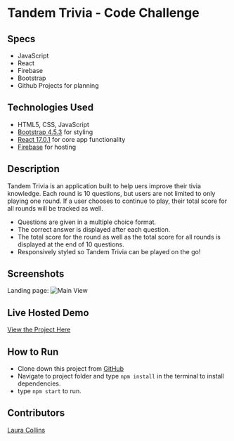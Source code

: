 # Tandem Trivia - Code Challenge

## Specs
* JavaScript
* React
* Firebase
* Bootstrap
* Github Projects for planning

## Technologies Used
* HTML5, CSS, JavaScript
* [Bootstrap 4.5.3](https://getbootstrap.com/) for styling
* [React 17.0.1](https://reactjs.org/) for core app functionality
* [Firebase](https://firebase.google.com/) for hosting

## Description
Tandem Trivia is an application built to help uers improve their tivia knowledge. Each round is 10 questions, but users are not limited to only playing one round. If a user chooses to continue to play, their total score for all rounds will be tracked as well.

* Questions are given in a multiple choice format.
* The correct answer is displayed after each question.
* The total score for the round as well as the total score for all rounds is displayed at the end of 10 questions.
* Responsively styled so Tandem Trivia can be played on the go!

## Screenshots
Landing page:
![Main View]()


## Live Hosted Demo
[View the Project Here](https://tandem-trivia.web.app/)

## How to Run
* Clone down this project from [GitHub](https://github.com/LaCollins/tandemtrivia)
* Navigate to project folder and type `npm install` in the terminal to install dependencies.
* type `npm start` to run.

## Contributors
[Laura Collins](https://github.com/LaCollins)
